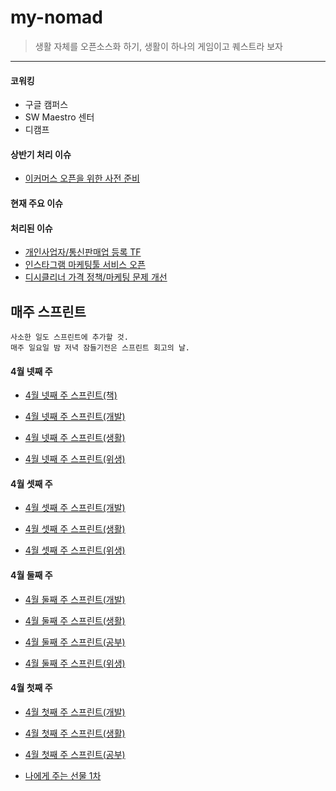 # my-nomad
> 생활 자체를 오픈소스화 하기, 생활이 하나의 게임이고 퀘스트라 보자

---

#### 코워킹
- 구글 캠퍼스
- SW Maestro 센터
- 디캠프

#### 상반기 처리 이슈
- [이커머스 오픈을 위한 사전 준비](https://github.com/myungjaeyu/my-nomad/projects/12)

#### 현재 주요 이슈

#### 처리된 이슈
- [개인사업자/통신판매업 등록 TF](https://github.com/myungjaeyu/my-nomad/projects/2)
- [인스타그램 마케팅툴 서비스 오픈](https://github.com/myungjaeyu/my-nomad/projects/10)
- [디시클리너 가격 정책/마케팅 문제 개선](https://github.com/myungjaeyu/my-nomad/projects/11)


## 매주 스프린트
```
사소한 일도 스프린트에 추가할 것.
매주 일요일 밤 저녁 잠들기전은 스프린트 회고의 날.
```

#### 4월 넷째 주

- [4월 넷째 주 스프린트(책)](https://github.com/myungjaeyu/my-nomad/projects/26)

- [4월 넷째 주 스프린트(개발)](https://github.com/myungjaeyu/my-nomad/projects/23)

- [4월 넷째 주 스프린트(생활)](https://github.com/myungjaeyu/my-nomad/projects/24)

- [4월 넷째 주 스프린트(위생)](https://github.com/myungjaeyu/my-nomad/projects/22)

#### 4월 셋째 주

- [4월 셋째 주 스프린트(개발)](https://github.com/myungjaeyu/my-nomad/projects/19)

- [4월 셋째 주 스프린트(생활)](https://github.com/myungjaeyu/my-nomad/projects/20)

- [4월 셋째 주 스프린트(위생)](https://github.com/myungjaeyu/my-nomad/projects/21)

#### 4월 둘째 주

- [4월 둘째 주 스프린트(개발)](https://github.com/myungjaeyu/my-nomad/projects/14)

- [4월 둘째 주 스프린트(생활)](https://github.com/myungjaeyu/my-nomad/projects/15)

- [4월 둘째 주 스프린트(공부)](https://github.com/myungjaeyu/my-nomad/projects/16)

- [4월 둘째 주 스프린트(위생)](https://github.com/myungjaeyu/my-nomad/projects/17)

#### 4월 첫째 주

- [4월 첫째 주 스프린트(개발)](https://github.com/myungjaeyu/my-nomad/projects/5)

- [4월 첫째 주 스프린트(생활)](https://github.com/myungjaeyu/my-nomad/projects/3)

- [4월 첫째 주 스프린트(공부)](https://github.com/myungjaeyu/my-nomad/projects/7)

- [나에게 주는 선물 1차](https://github.com/myungjaeyu/my-nomad/projects/9)
